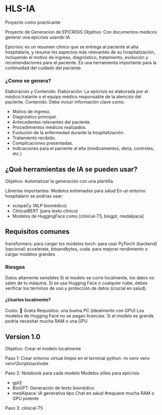 # HLS-IA

Proyecto como practicante

Proyecto de Generacion de EPICRISIS
Objetivo: Con documentos medicos generar una epicrisis usando IA

Epicrisis: es un resumen clínico que se entrega al paciente al alta hospitalaria, y resume los aspectos 
más relevantes de su hospitalización, incluyendo el motivo de ingreso, diagnóstico, tratamiento, evolución
y recomendaciones para el paciente.
Es una herramienta importante para la continuidad del cuidado del paciente.

### ¿Como se genera?
Elaboración y Contenido:
Elaboración: La epicrisis es elaborada por el médico tratante o el equipo médico responsable de la atención del paciente.
Contenido: Debe incluir información clave como:
- Motivo de ingreso.
- Diagnóstico principal.
- Antecedentes relevantes del paciente.
- Procedimientos médicos realizados.
- Evolución de la enfermedad durante la hospitalización.
- Tratamiento recibido.
- Complicaciones presentadas.
- Indicaciones para el paciente al alta (medicamentos, dieta, controles, etc.)

## ¿Qué herramientas de IA se pueden usar?
Objetivo: Automatizar la generación con una plantilla.

Librerias importantes:
Modelos entrenados para salud
En un entorno hospitalario se podrías usar:
- scispaCy (NLP biomédico)
- ClinicalBERT (para texto clínico)
- Modelos de HuggingFace como [clinical-T5, biogpt, medalpaca]

## Requisitos comunes
transformers: para cargar los modelos
torch: para usar PyTorch (backend)
(opcional) accelerate, bitsandbytes, cuda: para mejorar rendimiento o cargar modelos grandes

### Riesgos
Datos altamente sensibles
Si el modelo se corre localmente, los datos no salen de tu máquina.
Si se usa Hugging Face o cualquier nube, debes verificar los términos de uso y protección de datos (crucial en salud).

#### ¿Usarlos localmente?
Costo: 💸 Gratis
Requisitos: una buena PC (idealmente con GPU)
Los modelos de Hugging Face no se pagan licencias.
Si el modelo es grande podria necesitar mucha RAM o una GPU

## Version 1.0 
Objetivo: Crear el modelo localmente

Paso 1: Crear entorno virtual limpio en el terminal
python -m venv venv
venv\Scripts\activate

Paso 2: Notebook para cada modelo
Modelos útiles para epicrisis
- gpt2
- BioGPT: Generación de texto biomédico
- medAlpaca: IA generativa tipo Chat en salud #requiere mucha RAM o GPU potente

Paso 3: clinical-T5


































